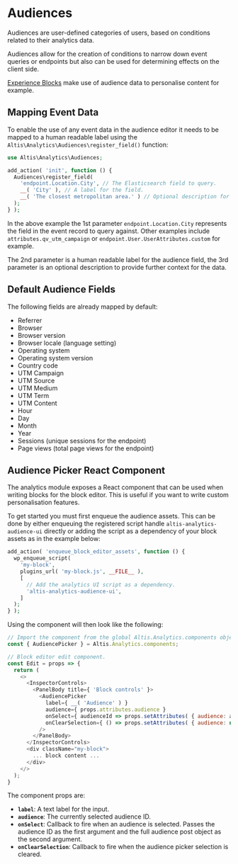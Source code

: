 # Audiences

Audiences are user-defined categories of users, based on conditions related to their analytics data.

Audiences allow for the creation of conditions to narrow down event queries or endpoints but also can be used for determining effects on the client side.

[Experience Blocks](https://www.altis-dxp.com/experience-blocks/) make use of audience data to personalise content for example.

## Mapping Event Data

To enable the use of any event data in the audience editor it needs to be mapped to a human readable label using the `Altis\Analytics\Audiences\register_field()` function:

```php
use Altis\Analytics\Audiences;

add_action( 'init', function () {
  Audiences\register_field(
    'endpoint.Location.City', // The Elasticsearch field to query.
    __( 'City' ), // A label for the field.
    __( 'The closest metropolitan area.' ) // Optional description for the field.
  );
} );
```

In the above example the 1st parameter `endpoint.Location.City` represents the field in the event record to query against. Other examples include `attributes.qv_utm_campaign` or `endpoint.User.UserAttributes.custom` for example.

The 2nd parameter is a human readable label for the audience field, the 3rd parameter is an optional description to provide further context for the data.

## Default Audience Fields

The following fields are already mapped by default:

- Referrer
- Browser
- Browser version
- Browser locale (language setting)
- Operating system
- Operating system version
- Country code
- UTM Campaign
- UTM Source
- UTM Medium
- UTM Term
- UTM Content
- Hour
- Day
- Month
- Year
- Sessions (unique sessions for the endpoint)
- Page views (total page views for the endpoint)

## Audience Picker React Component

The analytics module exposes a React component that can be used when writing blocks for the block editor. This is useful if you want to write custom personalisation features.

To get started you must first enqueue the audience assets. This can be done by either enqueuing the registered script handle `altis-analytics-audience-ui` directly or adding the script as a dependency of your block assets as in the example below:

```php
add_action( 'enqueue_block_editor_assets', function () {
  wp_enqueue_script(
    'my-block',
    plugins_url( 'my-block.js', __FILE__ ),
    [
      // Add the analytics UI script as a dependency.
      'altis-analytics-audience-ui',
    ]
  );
} );
```

Using the component will then look like the following:

```js
// Import the component from the global Altis.Analytics.components object.
const { AudiencePicker } = Altis.Analytics.components;

// Block editor edit component.
const Edit = props => {
  return (
    <>
      <InspectorControls>
        <PanelBody title={ 'Block controls' }>
          <AudiencePicker
            label={ __( 'Audience' ) }
            audience={ props.attributes.audience }
            onSelect={ audienceId => props.setAttributes( { audience: audienceId } ) }
            onClearSelection={ () => props.setAttributes( { audience: null } ) }
          />
        </PanelBody>
      </InspectorControls>
      <div className="my-block">
        ... block content ...
      </div>
    </>
  );
}
```

The component props are:

- **`label`**: A text label for the input.
- **`audience`**: The currently selected audience ID.
- **`onSelect`**: Callback to fire when an audience is selected. Passes the audience ID as the first argument and the full audience post object as the second argument.
- **`onClearSelection`**: Callback to fire when the audience picker selection is cleared.
